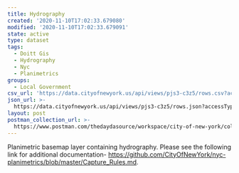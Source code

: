 ```yaml
---
title: Hydrography
created: '2020-11-10T17:02:33.679080'
modified: '2020-11-10T17:02:33.679091'
state: active
type: dataset
tags:
  - Doitt Gis
  - Hydrography
  - Nyc
  - Planimetrics
groups:
  - Local Government
csv_url: 'https://data.cityofnewyork.us/api/views/pjs3-c3z5/rows.csv?accessType=DOWNLOAD'
json_url: >-
  https://data.cityofnewyork.us/api/views/pjs3-c3z5/rows.json?accessType=DOWNLOAD
layout: post
postman_collection_url: >-
  https://www.postman.com/thedaydasource/workspace/city-of-new-york/collection/15909983-5c6b08a6-6ca4-4338-adae-e0d95aba1c09
---
```

Planimetric basemap layer containing hydrography. Please see the following link for additional documentation- https://github.com/CityOfNewYork/nyc-planimetrics/blob/master/Capture_Rules.md.
